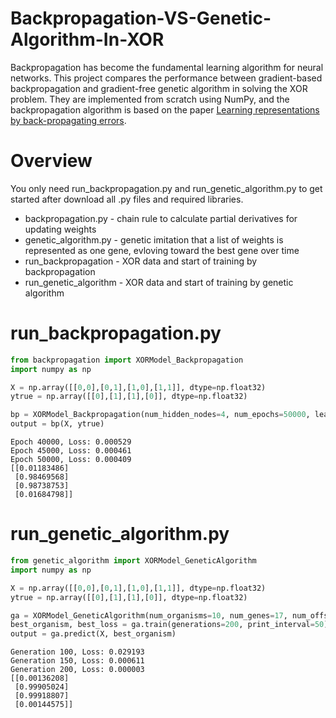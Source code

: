 # Backpropagation-VS-Genetic-Algorithm-In-XOR
Backpropagation has become the fundamental learning algorithm for neural networks. This project compares the performance between gradient-based backpropagation and gradient-free genetic algorithm in solving the XOR problem. They are implemented from scratch using NumPy, and the backpropagation algorithm is based on the paper [Learning representations by back-propagating errors](https://www.iro.umontreal.ca/~vincentp/ift3395/lectures/backprop_old.pdf).

# Overview
You only need run_backpropagation.py and run_genetic_algorithm.py to get started after download all .py files and required libraries.
- backpropagation.py - chain rule to calculate partial derivatives for updating weights
- genetic_algorithm.py - genetic imitation that a list of weights is represented as one gene, evloving toward the best gene over time
- run_backpropagation - XOR data and start of training by backpropagation
- run_genetic_algorithm - XOR data and start of training by genetic algorithm

# run_backpropagation.py
```python
from backpropagation import XORModel_Backpropagation
import numpy as np

X = np.array([[0,0],[0,1],[1,0],[1,1]], dtype=np.float32)
ytrue = np.array([[0],[1],[1],[0]], dtype=np.float32)

bp = XORModel_Backpropagation(num_hidden_nodes=4, num_epochs=50000, learning_rate=0.1, print_interval=5000)
output = bp(X, ytrue)
```
```text
Epoch 40000, Loss: 0.000529
Epoch 45000, Loss: 0.000461
Epoch 50000, Loss: 0.000409
[[0.01183486]
 [0.98469568]
 [0.98738753]
 [0.01684798]]
```

# run_genetic_algorithm.py
```python
from genetic_algorithm import XORModel_GeneticAlgorithm
import numpy as np

X = np.array([[0,0],[0,1],[1,0],[1,1]], dtype=np.float32)
ytrue = np.array([[0],[1],[1],[0]], dtype=np.float32)

ga = XORModel_GeneticAlgorithm(num_organisms=10, num_genes=17, num_offsprings=20, X=X, ytrue=ytrue)
best_organism, best_loss = ga.train(generations=200, print_interval=50)
output = ga.predict(X, best_organism)
```
```text
Generation 100, Loss: 0.029193
Generation 150, Loss: 0.000611
Generation 200, Loss: 0.000003
[[0.00136208]
 [0.99905024]
 [0.99918807]
 [0.00144575]]
```

